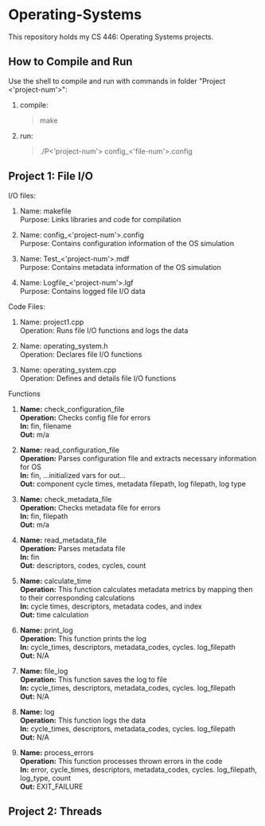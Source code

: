 # Operating-Systems

This repository holds my CS 446: Operating Systems projects.

## How to Compile and Run				  

Use the shell to compile and run with commands in folder "Project <'project-num'>":
1. compile: <br />
	> make
2. run: <br />
	> ./P<'project-num'> config_<'file-num'>.config

## Project 1: File I/O 	

I/O files: 

1.
	Name: makefile <br />
	Purpose: Links libraries and code for compilation <br />

2. 
	Name: config_<'project-num'>.config <br />
	Purpose: Contains configuration information of the OS simulation <br />

3. 
	Name: Test_<'project-num'>.mdf <br />
	Purpose: Contains metadata information of the OS simulation <br />

4. 
	Name: Logfile_<'project-num'>.lgf <br />
	Purpose: Contains logged file I/O data <br />


Code Files:

1. 	
	Name: project1.cpp <br />
	Operation: Runs file I/O functions and logs the data <br />

2.
	Name: operating_system.h <br />
	Operation: Declares file I/O functions <br />

3.
	Name: operating_system.cpp <br />
	Operation: Defines and details file I/O functions <br />


Functions

1.	
	**Name:** check_configuration_file <br />
	**Operation:** Checks config file for errors <br />
	**In:** fin, filename <br />
	**Out:** m/a <br />

2.
	**Name:** read_configuration_file <br />
	**Operation:** Parses configuration file and extracts necessary information for OS <br />
	**In:** fin, ...initialized vars for out... <br />
	**Out:** component cycle times, metadata filepath, log filepath, log type <br />

3.
	**Name:** check_metadata_file <br />
	**Operation:** Checks metadata file for errors <br />
	**In:** fin, filepath <br />
	**Out:** m/a <br />

4.
	**Name:** read_metadata_file <br />
	**Operation:** Parses metadata file <br /> 
	**In:** fin <br />
	**Out:** descriptors, codes, cycles, count <br />

4.
	**Name:** calculate_time <br />
	**Operation:** This function calculates metadata metrics by mapping then to their corresponding calculations <br />
	**In:** cycle times, descriptors, metadata codes, and index <br />
	**Out:** time calculation <br />

5.
	**Name:** print_log <br />
	**Operation:** This function prints the log <br />
	**In:** cycle_times, descriptors, metadata_codes, cycles. log_filepath <br />
	**Out:** N/A <br />

6.
	**Name:** file_log <br />
	**Operation:** This function saves the log to file <br />
	**In:** cycle_times, descriptors, metadata_codes, cycles. log_filepath <br />
	**Out:** N/A <br />

7.
	**Name:** log <br />
	**Operation:** This function logs the data <br />
	**In:** cycle_times, descriptors, metadata_codes, cycles. log_filepath <br />
	**Out:** N/A <br />

8.
	**Name:** process_errors <br />
	**Operation:** This function processes thrown errors in the code <br />
	**In:** error, cycle_times, descriptors, metadata_codes, cycles. log_filepath, log_type, count <br />
	**Out:** EXIT_FAILURE <br />


## Project 2: Threads


